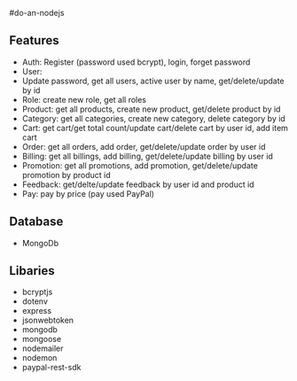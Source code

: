 #do-an-nodejs
## Features
- Auth: Register (password used bcrypt), login, forget password
- User: 
 - Update password, get all users, active user by name, get/delete/update by id
- Role: create new role, get all roles
- Product: get all products, create new product, get/delete product by id
- Category: get all categories, create new category, delete category by id
- Cart: get cart/get total count/update cart/delete cart by user id, add item cart
- Order: get all orders, add order, get/delete/update order by user id
- Billing: get all billings, add billing, get/delete/update billing by user id
- Promotion: get all promotions, add promotion, get/delete/update promotion by product id
- Feedback: get/delte/update feedback by user id and product id
- Pay: pay by price (pay used PayPal)
## Database
- MongoDb
## Libaries
- bcryptjs
- dotenv
- express
- jsonwebtoken
- mongodb
- mongoose
- nodemailer
- nodemon
- paypal-rest-sdk